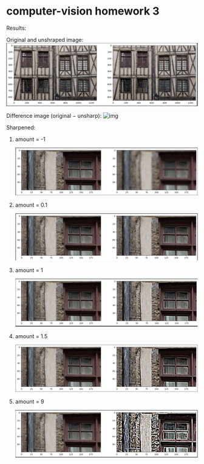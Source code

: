 # computer-vision homework 3

Results:

Original and unshraped image:
![img](results/blur.png)

Difference image (original − unsharp):
![img](results/dif.png)

Sharpened:
1. amount = -1

    ![img](results/sharpened_-1.png)

2. amount = 0.1

    ![img](results/sharpened_0_1.png)

3. amount = 1

    ![img](results/sharpened_1.png)

4. amount = 1.5

    ![img](results/sharpened_1_5.png)

5. amount = 9

    ![img](results/sharpened_9.png)

